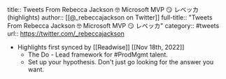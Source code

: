title:: Tweets From Rebecca Jackson 🤓 Microsoft MVP 😏 レベッカ (highlights)
author:: [[@_rebeccajackson on Twitter]]
full-title:: "Tweets From Rebecca Jackson 🤓 Microsoft MVP 😏 レベッカ"
category:: #tweets
url:: https://twitter.com/_rebeccajackson

- Highlights first synced by [[Readwise]] [[Nov 18th, 2022]]
	- The Do - Lead framework for #ProdMgmt talent.
	- Set up your hypothesis. Don't just go looking for the answer you want.